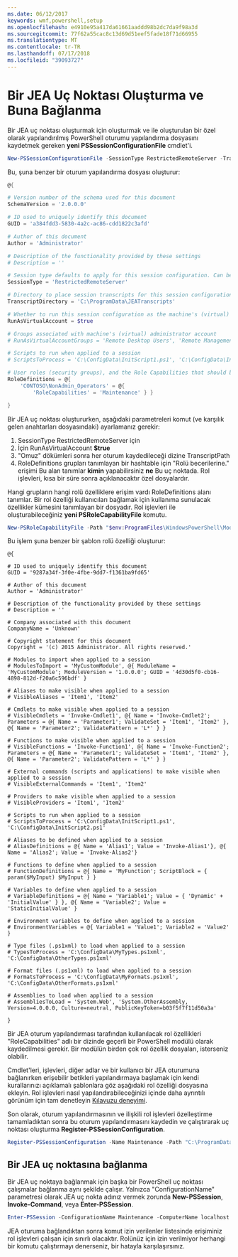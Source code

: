 ```yaml
---
ms.date: 06/12/2017
keywords: wmf,powershell,setup
ms.openlocfilehash: e4910e95a417da61661aaddd98b2dc7da9f98a3d
ms.sourcegitcommit: 77f62a55cac8c13d69d51eef5fade18f71d66955
ms.translationtype: MT
ms.contentlocale: tr-TR
ms.lasthandoff: 07/17/2018
ms.locfileid: "39093727"
---
```

# <a name="creating-and-connecting-to-a-jea-endpoint"></a>Bir JEA Uç Noktası Oluşturma ve Buna Bağlanma
Bir JEA uç noktası oluşturmak için oluşturmak ve ile oluşturulan bir özel olarak yapılandırılmış PowerShell oturumu yapılandırma dosyasını kaydetmek gereken **yeni PSSessionConfigurationFile** cmdlet'i.

```powershell
New-PSSessionConfigurationFile -SessionType RestrictedRemoteServer -TranscriptDirectory "C:\ProgramData\JEATranscripts" -RunAsVirtualAccount -RoleDefinitions @{ 'CONTOSO\NonAdmin_Operators' = @{ RoleCapabilities = 'Maintenance' }} -Path "$env:ProgramData\JEAConfiguration\Demo.pssc"
```

Bu, şuna benzer bir oturum yapılandırma dosyası oluşturur:
```powershell
@{

# Version number of the schema used for this document
SchemaVersion = '2.0.0.0'

# ID used to uniquely identify this document
GUID = 'a384fdd3-5830-4a2c-ac86-cdd1822c3afd'

# Author of this document
Author = 'Administrator'

# Description of the functionality provided by these settings
# Description = ''

# Session type defaults to apply for this session configuration. Can be 'RestrictedRemoteServer' (recommended), 'Empty', or 'Default'
SessionType = 'RestrictedRemoteServer'

# Directory to place session transcripts for this session configuration
TranscriptDirectory = 'C:\ProgramData\JEATranscripts'

# Whether to run this session configuration as the machine's (virtual) administrator account
RunAsVirtualAccount = $true

# Groups associated with machine's (virtual) administrator account
# RunAsVirtualAccountGroups = 'Remote Desktop Users', 'Remote Management Users'

# Scripts to run when applied to a session
# ScriptsToProcess = 'C:\ConfigData\InitScript1.ps1', 'C:\ConfigData\InitScript2.ps1'

# User roles (security groups), and the Role Capabilities that should be applied to them when applied to a session
RoleDefinitions = @{
    'CONTOSO\NonAdmin_Operators' = @{
        'RoleCapabilities' = 'Maintenance' } }

}
```
Bir JEA uç noktası oluştururken, aşağıdaki parametreleri komut (ve karşılık gelen anahtarları dosyasındaki) ayarlamanız gerekir:
1.  SessionType RestrictedRemoteServer için
2.  İçin RunAsVirtualAccount **$true**
3.  "Omuz" dökümleri sonra her oturum kaydedileceği dizine TranscriptPath
4.  RoleDefinitions grupları tanımlayan bir hashtable için "Rolü becerilerine." erişimi  Bu alan tanımlar **kimin** yapabilirsiniz **ne** Bu uç noktada.   Rol işlevleri, kısa bir süre sonra açıklanacaktır özel dosyalardır.


Hangi grupların hangi rolü özelliklere erişim vardı RoleDefinitions alanı tanımlar.  Bir rol özelliği kullanıcıları bağlamak için kullanıma sunulacak özellikler kümesini tanımlayan bir dosyadır.  Rol işlevleri ile oluşturabileceğiniz **yeni PSRoleCapabilityFile** komutu.

```powershell
New-PSRoleCapabilityFile -Path "$env:ProgramFiles\WindowsPowerShell\Modules\DemoModule\RoleCapabilities\Maintenance.psrc"
```

Bu işlem şuna benzer bir şablon rolü özelliği oluşturur:
```
@{

# ID used to uniquely identify this document
GUID = '9287a34f-3f0e-4fbe-9dd7-f1361ba9fd65'

# Author of this document
Author = 'Administrator'

# Description of the functionality provided by these settings
# Description = ''

# Company associated with this document
CompanyName = 'Unknown'

# Copyright statement for this document
Copyright = '(c) 2015 Administrator. All rights reserved.'

# Modules to import when applied to a session
# ModulesToImport = 'MyCustomModule', @{ ModuleName = 'MyCustomModule'; ModuleVersion = '1.0.0.0'; GUID = '4d30d5f0-cb16-4898-812d-f20a6c596bdf' }

# Aliases to make visible when applied to a session
# VisibleAliases = 'Item1', 'Item2'

# Cmdlets to make visible when applied to a session
# VisibleCmdlets = 'Invoke-Cmdlet1', @{ Name = 'Invoke-Cmdlet2'; Parameters = @{ Name = 'Parameter1'; ValidateSet = 'Item1', 'Item2' }, @{ Name = 'Parameter2'; ValidatePattern = 'L*' } }

# Functions to make visible when applied to a session
# VisibleFunctions = 'Invoke-Function1', @{ Name = 'Invoke-Function2'; Parameters = @{ Name = 'Parameter1'; ValidateSet = 'Item1', 'Item2' }, @{ Name = 'Parameter2'; ValidatePattern = 'L*' } }

# External commands (scripts and applications) to make visible when applied to a session
# VisibleExternalCommands = 'Item1', 'Item2'

# Providers to make visible when applied to a session
# VisibleProviders = 'Item1', 'Item2'

# Scripts to run when applied to a session
# ScriptsToProcess = 'C:\ConfigData\InitScript1.ps1', 'C:\ConfigData\InitScript2.ps1'

# Aliases to be defined when applied to a session
# AliasDefinitions = @{ Name = 'Alias1'; Value = 'Invoke-Alias1'}, @{ Name = 'Alias2'; Value = 'Invoke-Alias2'}

# Functions to define when applied to a session
# FunctionDefinitions = @{ Name = 'MyFunction'; ScriptBlock = { param($MyInput) $MyInput } }

# Variables to define when applied to a session
# VariableDefinitions = @{ Name = 'Variable1'; Value = { 'Dynamic' + 'InitialValue' } }, @{ Name = 'Variable2'; Value = 'StaticInitialValue' }

# Environment variables to define when applied to a session
# EnvironmentVariables = @{ Variable1 = 'Value1'; Variable2 = 'Value2' }

# Type files (.ps1xml) to load when applied to a session
# TypesToProcess = 'C:\ConfigData\MyTypes.ps1xml', 'C:\ConfigData\OtherTypes.ps1xml'

# Format files (.ps1xml) to load when applied to a session
# FormatsToProcess = 'C:\ConfigData\MyFormats.ps1xml', 'C:\ConfigData\OtherFormats.ps1xml'

# Assemblies to load when applied to a session
# AssembliesToLoad = 'System.Web', 'System.OtherAssembly, Version=4.0.0.0, Culture=neutral, PublicKeyToken=b03f5f7f11d50a3a'

}
```

Bir JEA oturum yapılandırması tarafından kullanılacak rol özellikleri "RoleCapabilities" adlı bir dizinde geçerli bir PowerShell modülü olarak kaydedilmesi gerekir. Bir modülün birden çok rol özellik dosyaları, isterseniz olabilir.

Cmdlet'leri, işlevleri, diğer adlar ve bir kullanıcı bir JEA oturumuna bağlanırken erişebilir betikleri yapılandırmaya başlamak için kendi kurallarınızı açıklamalı şablonlara göz aşağıdaki rol özelliği dosyasına ekleyin. Rol işlevleri nasıl yapılandırabileceğinizi içinde daha ayrıntılı görünüm için tam denetleyin [Kılavuzu deneyimi](http://aka.ms/JEA).

Son olarak, oturum yapılandırmasının ve ilişkili rol işlevleri özelleştirme tamamladıktan sonra bu oturum yapılandırmasını kaydedin ve çalıştırarak uç noktası oluşturma **Register-PSSessionConfiguration**.

```powershell
Register-PSSessionConfiguration -Name Maintenance -Path "C:\ProgramData\JEAConfiguration\Demo.pssc"
```

## <a name="connect-to-a-jea-endpoint"></a>Bir JEA uç noktasına bağlanma

Bir JEA uç noktaya bağlanmak için başka bir PowerShell uç noktası çalışmalar bağlanma aynı şekilde çalışır.  Yalnızca "ConfigurationName" parametresi olarak JEA uç nokta adınız vermek zorunda **New-PSSession**, **Invoke-Command**, veya **Enter-PSSession**.

```powershell
Enter-PSSession -ConfigurationName Maintenance -ComputerName localhost
```

JEA oturuma bağlandıktan sonra komut izin verilenler listesinde erişiminiz rol işlevleri çalışan için sınırlı olacaktır. Rolünüz için izin verilmiyor herhangi bir komutu çalıştırmayı denerseniz, bir hatayla karşılaşırsınız.